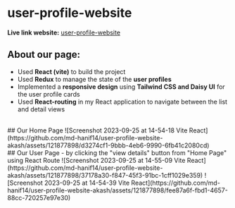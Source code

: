 # user-profile-website
**Live link website:** [user-profile-website](https://65114892e7943d7543e2d1ee--wonderful-beignet-f4de02.netlify.app/)
</br>
## About our page:
+ Used **React (vite)** to build the project
+ Used **Redux** to manage the state of the **user profiles**
+ Implemented a **responsive design** using **Tailwind CSS and Daisy UI** for the user profile cards
+ Used **React-routing** in my React application to navigate between the list and detail views
</br>
## Our Home Page
![Screenshot 2023-09-25 at 14-54-18 Vite React](https://github.com/md-hanif14/user-profile-website-akash/assets/121877898/d3274cf1-9bbb-4eb6-9990-6fb41c2080cd)
</br>
## Our User Page 
- by clicking the "view details" button from "Home Page" using React Route
![Screenshot 2023-09-25 at 14-55-09 Vite React](https://github.com/md-hanif14/user-profile-website-akash/assets/121877898/37178a30-f847-45f3-91bc-1cff1029e359)
![Screenshot 2023-09-25 at 14-54-39 Vite React](https://github.com/md-hanif14/user-profile-website-akash/assets/121877898/fee87a6f-fbd1-4657-88cc-720257e97e30)
